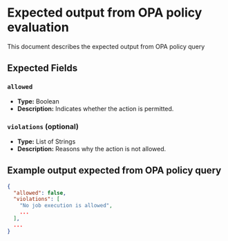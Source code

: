 # Expected output from OPA policy evaluation

This document describes the expected output from OPA policy query

## Expected Fields

### `allowed`
- **Type:** Boolean
- **Description:** Indicates whether the action is permitted.

### `violations` (optional)
- **Type:** List of Strings
- **Description:** Reasons why the action is not allowed.

## Example output expected from OPA policy query

```json
{
  "allowed": false,
  "violations": [
    "No job execution is allowed",
    ...
  ],
  ...
}
```
